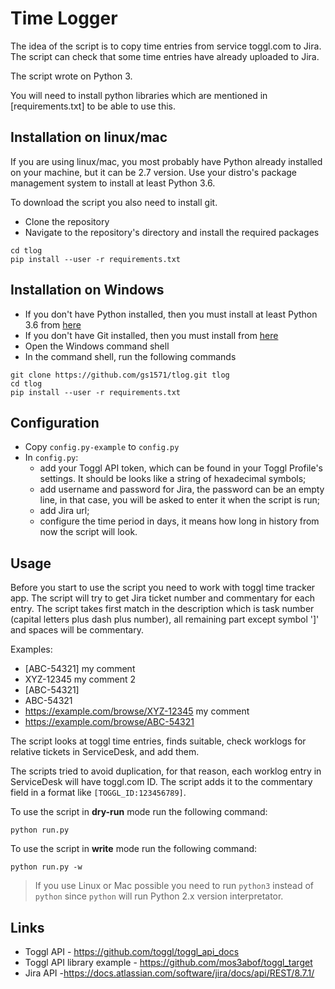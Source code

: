 Time Logger
===========

The idea of the script is to copy time entries from service toggl.com to Jira. The script can check that some time entries have already uploaded to Jira.

The script wrote on Python 3.

You will need to install python libraries which are mentioned in [requirements.txt] to be able to use this.

Installation on linux/mac
-------------------------

If you are using linux/mac, you most probably have Python already installed on your machine, but it can be 2.7 version.
Use your distro's package management system to install at least Python 3.6.

To download the script you also need to install git.

* Clone the repository
* Navigate to the repository's directory and install the required packages

```
cd tlog
pip install --user -r requirements.txt
```

Installation on Windows
-----------------------

* If you don't have Python installed, then you must install at least Python 3.6 from [here](https://www.python.org/downloads/windows/)
* If you don't have Git installed, then you must install from [here](https://git-scm.com/download/win)
* Open the Windows command shell
* In the command shell, run the following commands

```
git clone https://github.com/gs1571/tlog.git tlog
cd tlog
pip install --user -r requirements.txt
```

Configuration
-------------
* Copy `config.py-example` to `config.py`
* In `config.py`:
  - add your Toggl API token, which can be found in your Toggl Profile's settings. It should be looks like a string of hexadecimal symbols;
  - add username and password for Jira, the password can be an empty line, in that case, you will be asked to enter it when the script is run;
  - add Jira url;
  - configure the time period in days, it means how long in history from now the script will look.

Usage
-----

Before you start to use the script you need to work with toggl time tracker app. The script will try to get Jira ticket number and commentary for each entry. The script takes first match in the description which is task number (capital letters plus dash plus number), all remaining part except symbol ']' and spaces will be commentary.

Examples:
* [ABC-54321] my comment
* XYZ-12345 my comment 2
* [ABC-54321]
* ABC-54321
* https://example.com/browse/XYZ-12345 my comment
* https://example.com/browse/ABC-54321

The script looks at toggl time entries, finds suitable, check worklogs for relative tickets in ServiceDesk, and add them.

The scripts tried to avoid duplication, for that reason, each worklog entry in ServiceDesk will have toggl.com ID. The script adds it to the commentary field in a format like `[TOGGL_ID:123456789]`.

To use the script in **dry-run** mode run the following command:

```
python run.py
```

To use the script in **write** mode run the following command:

```
python run.py -w
```
> If you use Linux or Mac possible you need to run `python3` instead of `python` since `python` will run Python 2.x version interpretator.

Links
-----
* Toggl API - https://github.com/toggl/toggl_api_docs
* Toggl API library example - https://github.com/mos3abof/toggl_target
* Jira API -https://docs.atlassian.com/software/jira/docs/api/REST/8.7.1/
